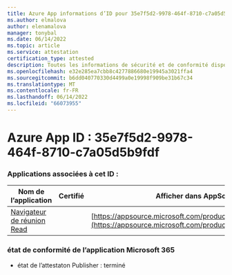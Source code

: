 ```yaml
---
title: Azure App informations d’ID pour 35e7f5d2-9978-464f-8710-c7a05d5b9fdf
ms.author: elmalova
author: elenamalova
manager: tonybal
ms.date: 06/14/2022
ms.topic: article
ms.service: attestation
certification_type: attested
description: Toutes les informations de sécurité et de conformité disponibles pour 35e7f5d2-9978-464f-8710-c7a05d5b9fdf.
ms.openlocfilehash: e32e285ea7cbb8c4277886680e19945a3021ffa4
ms.sourcegitcommit: b6dd040770330d4499a0e19998f909be31b67c34
ms.translationtype: MT
ms.contentlocale: fr-FR
ms.lasthandoff: 06/14/2022
ms.locfileid: "66073955"
---
```

# <a name="azure-app-id-35e7f5d2-9978-464f-8710-c7a05d5b9fdf"></a>Azure App ID : 35e7f5d2-9978-464f-8710-c7a05d5b9fdf


### <a name="apps-associated-with-this-id"></a>Applications associées à cet ID :
| **Nom de l’application** | **Certifié** | **Afficher dans AppSource** |
|--------------|---------------|-----------------------|
| [Navigateur de réunion Read](../forward/WA200003896.md) |  | [https://appsource.microsoft.com/product/office/WA200003896](https://appsource.microsoft.com/product/office/WA200003896) |

### <a name="microsoft-365-app-compliance-status"></a>état de conformité de l’application Microsoft 365
- état de l’attestaton Publisher : terminé
